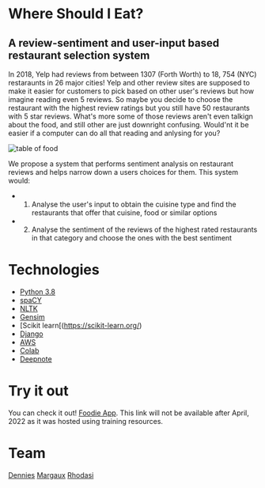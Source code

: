 # Where Should I Eat?  
## A review-sentiment and user-input based restaurant selection system

In 2018, Yelp had reviews from between 1307 (Forth Worth) to 18, 754 (NYC) restaraunts in 26 major cities! Yelp and other review sites are supposed to make it easier for customers to pick based on other user's reviews but how imagine reading even 5 reviews. So maybe you decide to choose the restaurant with the highest review ratings but you still have 50 restaurants with 5 star reviews. What's more some of those reviews aren't even talkign about the food, and still other are just downright confusing. Would'nt it be easier if a computer can do all that reading and anlysing for you?

![table of food](https://previews.123rf.com/images/libertos/libertos1108/libertos110800178/10306822-sirvi%C3%B3-una-comida-a-la-mesa-de-una-restaurante-.jpg)

We propose a system that performs sentiment analysis on restaurant reviews and helps narrow down a users choices for them. This system would:
* 1. Analyse the user's input to obtain the cuisine type and find the restaurants that offer that cuisine, food or similar options
* 2. Analyse the sentiment of the reviews of the highest rated restaurants in that category and choose the ones with the best sentiment

# Technologies
* [Python 3.8](https://www.python.org/downloads/release/python-380/)
* [spaCY](https://spacy.io/)
* [NLTK](https://www.nltk.org/)
* [Gensim](https://radimrehurek.com/gensim/)
* [Scikit learn[(https://scikit-learn.org/)
* [Django](https://www.djangoproject.com/)
* [AWS](https://aws.amazon.com/)
* [Colab](https://colab.research.google.com/)
* [Deepnote](https://deepnote.com/)

# Try it out
You can check it out! [Foodie App](http://ec2-52-90-233-21.compute-1.amazonaws.com/). This link will not be available after April, 2022 as it was hosted using training resources.

# Team
[Dennies]()
[Margaux]()
[Rhodasi]()



